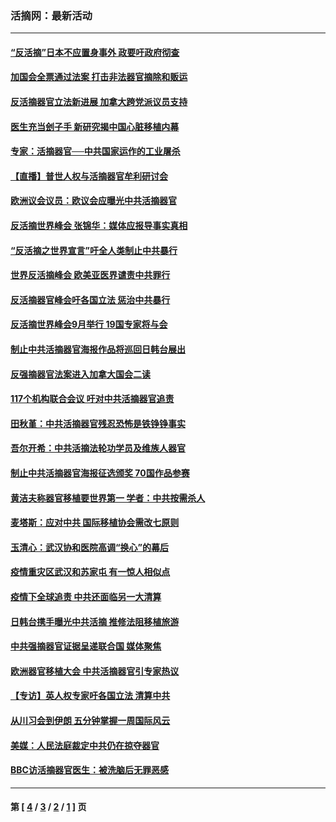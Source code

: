 ### 活摘网：最新活动
---
#### [“反活摘”日本不应置身事外 政要吁政府彻查](../../pages/nf5883/n13971188.md?08110430) 
#### [加国会全票通过法案 打击非法器官摘除和贩运](../../pages/nf5883/n13884924.md?08110430) 
#### [反活摘器官立法新进展 加拿大跨党派议员支持](../../pages/nf5883/n13876061.md?08110430) 
#### [医生充当刽子手 新研究揭中国心脏移植内幕](../../pages/nf5883/n13772291.md?08110430) 
#### [专家：活摘器官──中共国家运作的工业屠杀](../../pages/nf5883/n13761178.md?08110430) 
#### [【直播】普世人权与活摘器官牟利研讨会](../../pages/nf5883/n13425146.md?08110430) 
#### [欧洲议会议员：欧议会应曝光中共活摘器官](../../pages/nf5883/n13336571.md?08110430) 
#### [反活摘世界峰会 张锦华：媒体应报导事实真相](../../pages/nf5883/n13278502.md?08110430) 
#### [“反活摘之世界宣言”吁全人类制止中共暴行](../../pages/nf5883/n13259730.md?08110430) 
#### [世界反活摘峰会 欧美亚医界谴责中共罪行](../../pages/nf5883/n13253550.md?08110430) 
#### [反活摘器官峰会吁各国立法 惩治中共暴行](../../pages/nf5883/n13245052.md?08110430) 
#### [反活摘世界峰会9月举行 19国专家将与会](../../pages/nf5883/n13201492.md?08110430) 
#### [制止中共活摘器官海报作品将巡回日韩台展出](../../pages/nf5883/n13177791.md?08110430) 
#### [反强摘器官法案进入加拿大国会二读](../../pages/nf5883/n13033450.md?08110430) 
#### [117个机构联合会议 吁对中共活摘器官追责](../../pages/nf5883/n12775087.md?08110430) 
#### [田秋堇：中共活摘器官残忍恐怖是铁铮铮事实](../../pages/nf5883/n12702148.md?08110430) 
#### [吾尔开希：中共活摘法轮功学员及维族人器官](../../pages/nf5883/n12693197.md?08110430) 
#### [制止中共活摘器官海报征选颁奖 70国作品参赛](../../pages/nf5883/n12692050.md?08110430) 
#### [黄洁夫称器官移植要世界第一 学者：中共按需杀人](../../pages/nf5883/n12572329.md?08110430) 
#### [麦塔斯：应对中共 国际移植协会需改七原则](../../pages/nf5883/n12514711.md?08110430) 
#### [玉清心：武汉协和医院高调“换心”的幕后](../../pages/nf5883/n12298730.md?08110430) 
#### [疫情重灾区武汉和苏家屯 有一惊人相似点](../../pages/nf5883/n12150824.md?08110430) 
#### [疫情下全球追责 中共还面临另一大清算](../../pages/nf5883/n12070397.md?08110430) 
#### [日韩台携手曝光中共活摘 推修法阻移植旅游](../../pages/nf5883/n11712046.md?08110430) 
#### [中共强摘器官证据呈递联合国 媒体聚焦](../../pages/nf5883/n11546426.md?08110430) 
#### [欧洲器官移植大会 中共活摘器官引专家热议](../../pages/nf5883/n11539095.md?08110430) 
#### [【专访】英人权专家吁各国立法 清算中共](../../pages/nf5883/n11367315.md?08110430) 
#### [从川习会到伊朗 五分钟掌握一周国际风云](../../pages/nf5883/n11338520.md?08110430) 
#### [美媒：人民法庭裁定中共仍在掠夺器官](../../pages/nf5883/n11334897.md?08110430) 
#### [BBC访活摘器官医生：被洗脑后无罪恶感](../../pages/nf5883/n11335935.md?08110430) 

---
#### 第 [ [4](./4.md?08110430) / [3](./3.md?08110430) / [2](./2.md?08110430) / [1](./1.md?08110430) ] 页
